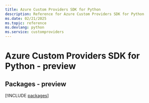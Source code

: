 ```yaml
---
title: Azure Custom Providers SDK for Python
description: Reference for Azure Custom Providers SDK for Python
ms.date: 02/21/2025
ms.topic: reference
ms.devlang: python
ms.service: customproviders
---
```

# Azure Custom Providers SDK for Python - preview
## Packages - preview
[!INCLUDE [packages](custom-providers-index.md)]
